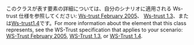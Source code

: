 <span data-ttu-id="0f676-101">このクラスが表す要素の詳細については、自分のシナリオに適用される Ws-trust 仕様を参照してください: [Ws-trust February 2005](http://schemas.xmlsoap.org/ws/2005/02/trust/)、 [Ws-trust 1.3](http://docs.oasis-open.org/ws-sx/ws-trust/200512/ws-trust-1.3-os.html)、または[Ws-trust1.4](http://docs.oasis-open.org/ws-sx/ws-trust/v1.4/os/ws-trust-1.4-spec-os.html)です。</span><span class="sxs-lookup"><span data-stu-id="0f676-101">For more information about the element that this class represents, see the WS-Trust specification that applies to your scenario: [WS-Trust February 2005](http://schemas.xmlsoap.org/ws/2005/02/trust/), [WS-Trust 1.3](http://docs.oasis-open.org/ws-sx/ws-trust/200512/ws-trust-1.3-os.html), or [WS-Trust 1.4](http://docs.oasis-open.org/ws-sx/ws-trust/v1.4/os/ws-trust-1.4-spec-os.html).</span></span>
